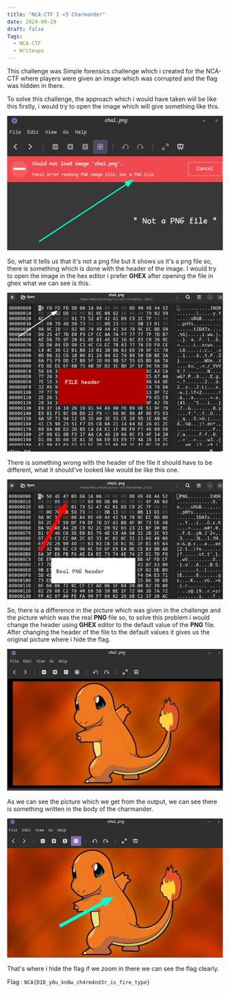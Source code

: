 ```yaml
---
title: "NCA-CTF I <3 Charmander"
date: 2024-09-29
draft: false
Tags:
  - NCA-CTF
  - Writeups
---
```


This challenge was Simple forensics challenge which i created for the NCA-CTF where players were given an image which was corrupted and the flag was hidden in there.

To solve this challenge, the approach which i would have taken will be like this firstly, i would try to open the image which will give something like this.

![](1.png)

So, what it tells us that it's not a png file but it shows us it's a png file so, there is something which is done with the header of the image. I would try to open the image in the hex editor i prefer **GHEX** after opening the file in ghex what we can see is this.

![](2.png)

There is something wrong with the header of the file it should have to be different, what it should've looked like would be like this one.

![](3.png)

So, there is a difference in the picture which was given in the challenge and the picture which was the real **PNG** file so, to solve this problem i would change the header using **GHEX** editor to the default value of the **PNG** file. After changing the header of the file to the default values it gives us the original picture where i hide the flag.

![](4.png)

As we can see the picture which we get from the output, we can see there is something written in the body of the charmander.

![](5.png)

That's where i hide the flag if we zoom in there we can see the flag clearly.

Flag : `NCA{D1D_y0u_kn0w_ch4rm4nd3r_is_fire_type}`
